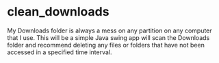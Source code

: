 # clean_downloads
My Downloads folder is always a mess on any partition on any computer that I use. This will be a simple Java swing app will scan the Downloads folder and recommend deleting any files or folders that have not been accessed in a specified time interval.
